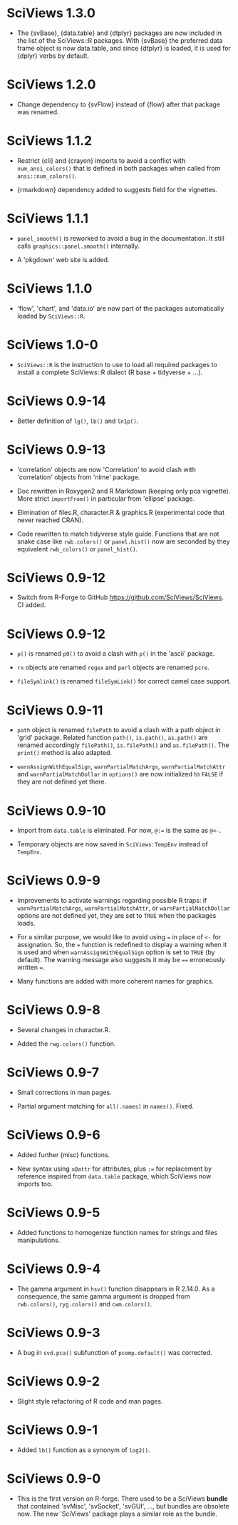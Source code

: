 # SciViews 1.3.0

-   The {svBase}, {data.table} and {dtplyr} packages are now included in the list of the SciViews::R packages. With {svBase} the preferred data frame object is now data.table, and since {dtplyr} is loaded, it is used for {dplyr} verbs by default.

# SciViews 1.2.0

-   Change dependency to {svFlow} instead of {flow} after that package was renamed.

# SciViews 1.1.2

-   Restrict {cli} and {crayon} imports to avoid a conflict with `num_ansi_colors()` that is defined in both packages when called from `ansi::num_colors()`.

-   {rmarkdown} dependency added to suggests field for the vignettes.

# SciViews 1.1.1

-   `panel_smooth()` is reworked to avoid a bug in the documentation. It still calls `graphics::panel.smooth()` internally.

-   A 'pkgdown' web site is added.

# SciViews 1.1.0

-   'flow', 'chart', and 'data.io' are now part of the packages automatically loaded by `SciViews::R`.

# SciViews 1.0-0

-   `SciViews::R` is the instruction to use to load all required packages to install a complete SciViews::R dialect (R base + tidyverse + ...).

# SciViews 0.9-14

-   Better definition of `lg()`, `lb()` and `ln1p()`.

# SciViews 0.9-13

-   'correlation' objects are now 'Correlation' to avoid clash with 'correlation' objects from 'nlme' package.

-   Doc rewritten in Roxygen2 and R Markdown (keeping only pca vignette). More strict `importFrom()` in particular from 'ellipse' package.

-   Elimination of files.R, character.R & graphics.R (experimental code that never reached CRAN).

-   Code rewritten to match tidyverse style guide. Functions that are not snake case like `rwb.colors()` or `panel.hist()` now are seconded by they equivalent `rwb_colors()` or `panel_hist()`.

# SciViews 0.9-12

-   Switch from R-Forge to GitHub <https://github.com/SciViews/SciViews>. CI added.

# SciViews 0.9-12

-   `p()` is renamed `p0()` to avoid a clash with `p()` in the 'ascii' package.

-   `rx` objects are renamed `regex` and `perl` objects are renamed `pcre`.

-   `fileSymlink()` is renamed `fileSymLink()` for correct camel case support.

# SciViews 0.9-11

-   `path` object is renamed `filePath` to avoid a clash with a path object in 'grid' package. Related function `path()`, `is.path()`, `as.path()` are renamed accordingly `filePath()`, `is.filePath()` and `as.filePath()`. The `print()` method is also adapted.

-   `warnAssignWithEqualSign`, `warnPartialMatchArgs`, `warnPartialMatchAttr` and `warnPartialMatchDollar` in `options()` are now initialized to `FALSE` if they are not defined yet there.

# SciViews 0.9-10

-   Import from `data.table` is eliminated. For now, `@:=` is the same as `@<-`.

-   Temporary objects are now saved in `SciViews:TempEnv` instead of `TempEnv`.

# SciViews 0.9-9

-   Improvements to activate warnings regarding possible R traps: if `warnPartialMatchArgs`, `warnPartialMatchAttr`, or `warnPartialMatchDollar` options are not defined yet, they are set to `TRUE` when the packages loads.

-   For a similar purpose, we would like to avoid using `=` in place of `<-` for assignation. So, the `=` function is redefined to display a warning when it is used and when `warnAssignWithEqualSign` option is set to `TRUE` (by default). The warning message also suggests it may be `==` erroneously written `=`.

-   Many functions are added with more coherent names for graphics.

# SciViews 0.9-8

-   Several changes in character.R.

-   Added the `rwg.colors()` function.

# SciViews 0.9-7

-   Small corrections in man pages.

-   Partial argument matching for `all(.names)` in `names()`. Fixed.

# SciViews 0.9-6

-   Added further (misc) functions.

-   New syntax using `x@attr` for attributes, plus `:=` for replacement by reference inspired from `data.table` package, which SciViews now imports too.

# SciViews 0.9-5

-   Added functions to homogenize function names for strings and files manipulations.

# SciViews 0.9-4

-   The gamma argument in `hsv()` function disappears in R 2.14.0. As a consequence, the same gamma argument is dropped from `rwb.colors()`, `ryg.colors()` and `cwm.colors()`.

# SciViews 0.9-3

-   A bug in `svd.pca()` subfunction of `pcomp.default()` was corrected.

# SciViews 0.9-2

-   Slight style refactoring of R code and man pages.

# SciViews 0.9-1

-   Added `lb()` function as a synonym of `log2()`.

# SciViews 0.9-0

-   This is the first version on R-forge. There used to be a SciViews **bundle** that contained 'svMisc', 'svSocket', 'svGUI', ..., but bundles are obsolete now. The new 'SciViews' package plays a similar role as the bundle.

